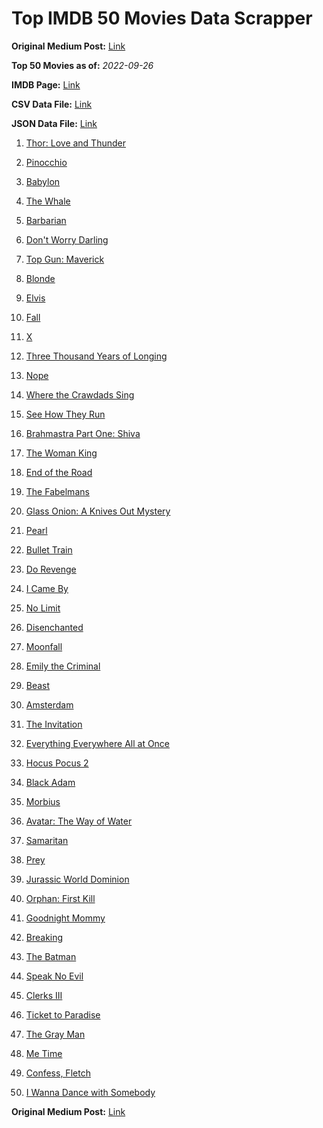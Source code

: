 # Top IMDB 50 Movies Data Scrapper

**Original Medium Post:** [Link](https://medium.com/@nishantsahoo/which-movie-should-i-watch-5c83a3c0f5b1) 

**Top 50 Movies as of:** _2022-09-26_

**IMDB Page:** [Link](http://www.imdb.com/search/title?release_date=2022,2022&title_type=feature)

**CSV Data File:** [Link](/Data/data.csv)

**JSON Data File:** [Link](/Data/data.json)

1. [Thor: Love and Thunder](https://www.imdb.com/title/tt10648342/?ref_=adv_li_tt)

2. [Pinocchio](https://www.imdb.com/title/tt4593060/?ref_=adv_li_tt)

3. [Babylon](https://www.imdb.com/title/tt10640346/?ref_=adv_li_tt)

4. [The Whale](https://www.imdb.com/title/tt13833688/?ref_=adv_li_tt)

5. [Barbarian](https://www.imdb.com/title/tt15791034/?ref_=adv_li_tt)

6. [Don't Worry Darling](https://www.imdb.com/title/tt10731256/?ref_=adv_li_tt)

7. [Top Gun: Maverick](https://www.imdb.com/title/tt1745960/?ref_=adv_li_tt)

8. [Blonde](https://www.imdb.com/title/tt1655389/?ref_=adv_li_tt)

9. [Elvis](https://www.imdb.com/title/tt3704428/?ref_=adv_li_tt)

10. [Fall](https://www.imdb.com/title/tt15325794/?ref_=adv_li_tt)

11. [X](https://www.imdb.com/title/tt13560574/?ref_=adv_li_tt)

12. [Three Thousand Years of Longing](https://www.imdb.com/title/tt9198364/?ref_=adv_li_tt)

13. [Nope](https://www.imdb.com/title/tt10954984/?ref_=adv_li_tt)

14. [Where the Crawdads Sing](https://www.imdb.com/title/tt9411972/?ref_=adv_li_tt)

15. [See How They Run](https://www.imdb.com/title/tt13640696/?ref_=adv_li_tt)

16. [Brahmastra Part One: Shiva](https://www.imdb.com/title/tt6277462/?ref_=adv_li_tt)

17. [The Woman King](https://www.imdb.com/title/tt8093700/?ref_=adv_li_tt)

18. [End of the Road](https://www.imdb.com/title/tt13655328/?ref_=adv_li_tt)

19. [The Fabelmans](https://www.imdb.com/title/tt14208870/?ref_=adv_li_tt)

20. [Glass Onion: A Knives Out Mystery](https://www.imdb.com/title/tt11564570/?ref_=adv_li_tt)

21. [Pearl](https://www.imdb.com/title/tt18925334/?ref_=adv_li_tt)

22. [Bullet Train](https://www.imdb.com/title/tt12593682/?ref_=adv_li_tt)

23. [Do Revenge](https://www.imdb.com/title/tt13327038/?ref_=adv_li_tt)

24. [I Came By](https://www.imdb.com/title/tt15083184/?ref_=adv_li_tt)

25. [No Limit](https://www.imdb.com/title/tt14995258/?ref_=adv_li_tt)

26. [Disenchanted](https://www.imdb.com/title/tt1596342/?ref_=adv_li_tt)

27. [Moonfall](https://www.imdb.com/title/tt5834426/?ref_=adv_li_tt)

28. [Emily the Criminal](https://www.imdb.com/title/tt15255876/?ref_=adv_li_tt)

29. [Beast](https://www.imdb.com/title/tt13223398/?ref_=adv_li_tt)

30. [Amsterdam](https://www.imdb.com/title/tt10304142/?ref_=adv_li_tt)

31. [The Invitation](https://www.imdb.com/title/tt12873562/?ref_=adv_li_tt)

32. [Everything Everywhere All at Once](https://www.imdb.com/title/tt6710474/?ref_=adv_li_tt)

33. [Hocus Pocus 2](https://www.imdb.com/title/tt11909878/?ref_=adv_li_tt)

34. [Black Adam](https://www.imdb.com/title/tt6443346/?ref_=adv_li_tt)

35. [Morbius](https://www.imdb.com/title/tt5108870/?ref_=adv_li_tt)

36. [Avatar: The Way of Water](https://www.imdb.com/title/tt1630029/?ref_=adv_li_tt)

37. [Samaritan](https://www.imdb.com/title/tt5500218/?ref_=adv_li_tt)

38. [Prey](https://www.imdb.com/title/tt11866324/?ref_=adv_li_tt)

39. [Jurassic World Dominion](https://www.imdb.com/title/tt8041270/?ref_=adv_li_tt)

40. [Orphan: First Kill](https://www.imdb.com/title/tt11851548/?ref_=adv_li_tt)

41. [Goodnight Mommy](https://www.imdb.com/title/tt9000184/?ref_=adv_li_tt)

42. [Breaking](https://www.imdb.com/title/tt12311620/?ref_=adv_li_tt)

43. [The Batman](https://www.imdb.com/title/tt1877830/?ref_=adv_li_tt)

44. [Speak No Evil](https://www.imdb.com/title/tt14253846/?ref_=adv_li_tt)

45. [Clerks III](https://www.imdb.com/title/tt11128440/?ref_=adv_li_tt)

46. [Ticket to Paradise](https://www.imdb.com/title/tt14109724/?ref_=adv_li_tt)

47. [The Gray Man](https://www.imdb.com/title/tt1649418/?ref_=adv_li_tt)

48. [Me Time](https://www.imdb.com/title/tt14309446/?ref_=adv_li_tt)

49. [Confess, Fletch](https://www.imdb.com/title/tt12718300/?ref_=adv_li_tt)

50. [I Wanna Dance with Somebody](https://www.imdb.com/title/tt12193804/?ref_=adv_li_tt)

**Original Medium Post:** [Link](https://medium.com/@nishantsahoo/which-movie-should-i-watch-5c83a3c0f5b1) 

